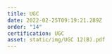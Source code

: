 ```yaml
---
title: UGC
date: 2022-02-25T09:19:21.289Z
order: "14"
certification: UGC
asset: static/img/UGC 12(B).pdf
---
```

